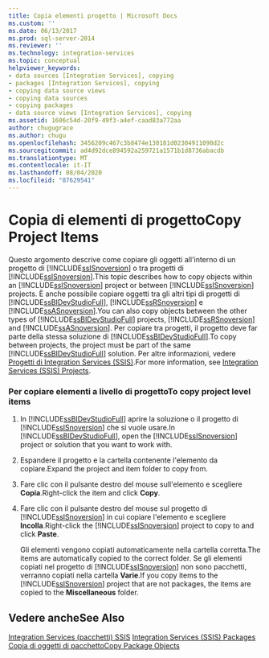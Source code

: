 ```yaml
---
title: Copia elementi progetto | Microsoft Docs
ms.custom: ''
ms.date: 06/13/2017
ms.prod: sql-server-2014
ms.reviewer: ''
ms.technology: integration-services
ms.topic: conceptual
helpviewer_keywords:
- data sources [Integration Services], copying
- packages [Integration Services], copying
- copying data source views
- copying data sources
- copying packages
- data source views [Integration Services], copying
ms.assetid: 1606c54d-20f9-49f3-a4ef-caad83a772aa
author: chugugrace
ms.author: chugu
ms.openlocfilehash: 3456209c467c3b8474e130181d02304911098d2c
ms.sourcegitcommit: ad4d92dce894592a259721a1571b1d8736abacdb
ms.translationtype: MT
ms.contentlocale: it-IT
ms.lasthandoff: 08/04/2020
ms.locfileid: "87629541"
---
```

# <a name="copy-project-items"></a><span data-ttu-id="90bf3-102">Copia di elementi di progetto</span><span class="sxs-lookup"><span data-stu-id="90bf3-102">Copy Project Items</span></span>
  <span data-ttu-id="90bf3-103">Questo argomento descrive come copiare gli oggetti all'interno di un progetto di [!INCLUDE[ssISnoversion](../includes/ssisnoversion-md.md)] o tra progetti di [!INCLUDE[ssISnoversion](../includes/ssisnoversion-md.md)].</span><span class="sxs-lookup"><span data-stu-id="90bf3-103">This topic describes how to copy objects within an [!INCLUDE[ssISnoversion](../includes/ssisnoversion-md.md)] project or between [!INCLUDE[ssISnoversion](../includes/ssisnoversion-md.md)] projects.</span></span> <span data-ttu-id="90bf3-104">È anche possibile copiare oggetti tra gli altri tipi di progetti di [!INCLUDE[ssBIDevStudioFull](../includes/ssbidevstudiofull-md.md)], [!INCLUDE[ssRSnoversion](../includes/ssrsnoversion-md.md)] e [!INCLUDE[ssASnoversion](../includes/ssasnoversion-md.md)].</span><span class="sxs-lookup"><span data-stu-id="90bf3-104">You can also copy objects between the other types of [!INCLUDE[ssBIDevStudioFull](../includes/ssbidevstudiofull-md.md)] projects, [!INCLUDE[ssRSnoversion](../includes/ssrsnoversion-md.md)] and [!INCLUDE[ssASnoversion](../includes/ssasnoversion-md.md)].</span></span> <span data-ttu-id="90bf3-105">Per copiare tra progetti, il progetto deve far parte della stessa soluzione di [!INCLUDE[ssBIDevStudioFull](../includes/ssbidevstudiofull-md.md)].</span><span class="sxs-lookup"><span data-stu-id="90bf3-105">To copy between projects, the project must be part of the same [!INCLUDE[ssBIDevStudioFull](../includes/ssbidevstudiofull-md.md)] solution.</span></span> <span data-ttu-id="90bf3-106">Per altre informazioni, vedere [Progetti di Integration Services &#40;SSIS&#41;](integration-services-ssis-projects-and-solutions.md).</span><span class="sxs-lookup"><span data-stu-id="90bf3-106">For more information, see [Integration Services &#40;SSIS&#41; Projects](integration-services-ssis-projects-and-solutions.md).</span></span>  
  
### <a name="to-copy-project-level-items"></a><span data-ttu-id="90bf3-107">Per copiare elementi a livello di progetto</span><span class="sxs-lookup"><span data-stu-id="90bf3-107">To copy project level items</span></span>  
  
1.  <span data-ttu-id="90bf3-108">In [!INCLUDE[ssBIDevStudioFull](../includes/ssbidevstudiofull-md.md)] aprire la soluzione o il progetto di [!INCLUDE[ssISnoversion](../includes/ssisnoversion-md.md)] che si vuole usare.</span><span class="sxs-lookup"><span data-stu-id="90bf3-108">In [!INCLUDE[ssBIDevStudioFull](../includes/ssbidevstudiofull-md.md)], open the [!INCLUDE[ssISnoversion](../includes/ssisnoversion-md.md)] project or solution that you want to work with.</span></span>  
  
2.  <span data-ttu-id="90bf3-109">Espandere il progetto e la cartella contenente l'elemento da copiare.</span><span class="sxs-lookup"><span data-stu-id="90bf3-109">Expand the project and item folder to copy from.</span></span>  
  
3.  <span data-ttu-id="90bf3-110">Fare clic con il pulsante destro del mouse sull'elemento e scegliere **Copia**.</span><span class="sxs-lookup"><span data-stu-id="90bf3-110">Right-click the item and click **Copy**.</span></span>  
  
4.  <span data-ttu-id="90bf3-111">Fare clic con il pulsante destro del mouse sul progetto di [!INCLUDE[ssISnoversion](../includes/ssisnoversion-md.md)] in cui copiare l'elemento e scegliere **Incolla**.</span><span class="sxs-lookup"><span data-stu-id="90bf3-111">Right-click the [!INCLUDE[ssISnoversion](../includes/ssisnoversion-md.md)] project to copy to and click **Paste**.</span></span>  
  
     <span data-ttu-id="90bf3-112">Gli elementi vengono copiati automaticamente nella cartella corretta.</span><span class="sxs-lookup"><span data-stu-id="90bf3-112">The items are automatically copied to the correct folder.</span></span> <span data-ttu-id="90bf3-113">Se gli elementi copiati nel progetto di [!INCLUDE[ssISnoversion](../includes/ssisnoversion-md.md)] non sono pacchetti, verranno copiati nella cartella **Varie**.</span><span class="sxs-lookup"><span data-stu-id="90bf3-113">If you copy items to the [!INCLUDE[ssISnoversion](../includes/ssisnoversion-md.md)] project that are not packages, the items are copied to the **Miscellaneous** folder.</span></span>  
  
## <a name="see-also"></a><span data-ttu-id="90bf3-114">Vedere anche</span><span class="sxs-lookup"><span data-stu-id="90bf3-114">See Also</span></span>  
 <span data-ttu-id="90bf3-115">[Integration Services &#40;pacchetti&#41; SSIS](../../2014/integration-services/integration-services-ssis-packages.md) </span><span class="sxs-lookup"><span data-stu-id="90bf3-115">[Integration Services &#40;SSIS&#41; Packages](../../2014/integration-services/integration-services-ssis-packages.md) </span></span>  
 [<span data-ttu-id="90bf3-116">Copia di oggetti di pacchetto</span><span class="sxs-lookup"><span data-stu-id="90bf3-116">Copy Package Objects</span></span>](../../2014/integration-services/copy-package-objects.md)  
  
  
